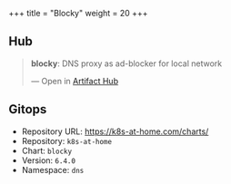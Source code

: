 +++
title = "Blocky"
weight = 20
+++

## Hub

<div class="artifacthub-widget" data-url="https://artifacthub.io/packages/helm/k8s-at-home/blocky" data-theme="light" data-header="true" data-responsive="false"><blockquote><p lang="en" dir="ltr"><b>blocky</b>: DNS proxy as ad-blocker for local network</p>&mdash; Open in <a href="https://artifacthub.io/packages/helm/k8s-at-home/blocky">Artifact Hub</a></blockquote></div><script async src="https://artifacthub.io/artifacthub-widget.js"></script>

## Gitops

<!-- BEGIN_PORTEFAIX_DOC -->

* Repository URL: https://k8s-at-home.com/charts/
* Repository: `k8s-at-home`
* Chart: `blocky`
* Version: `6.4.0`
* Namespace: `dns`

<!-- END_PORTEFAIX_DOC -->
